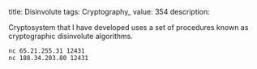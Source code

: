 title: Disinvolute
tags: Cryptography_
value: 354
description: <p>Cryptosystem that I have developed uses a set of procedures known as cryptographic disinvolute algorithms.</p>
<pre><code>nc 65.21.255.31 12431
nc 188.34.203.80 12431
</code></pre>
